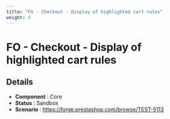```yaml
---
title: "FO - Checkout - Display of highlighted cart rules"
weight: 4
---
```


# FO - Checkout - Display of highlighted cart rules
## Details
* **Component** : Core
* **Status** : Sandbox
* **Scenario** : https://forge.prestashop.com/browse/TEST-5113
